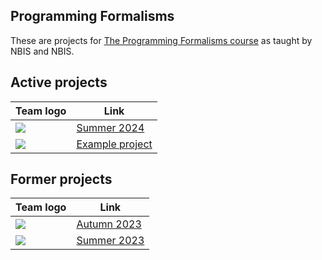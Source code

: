 ## Programming Formalisms

These are projects for [The Programming Formalisms course](https://github.com/UPPMAX/programming_formalisms) as taught by NBIS and NBIS.

## Active projects

Team logo                                                                                                                              |Link
---------------------------------------------------------------------------------------------------------------------------------------|---------------------------------------------------------------------------------------------------
![](https://github.com/UPPMAX/programming_formalisms/blob/main/images/programming_formalisms_student_team_summer_2024_logo_116x116.png)|[Summer 2024](https://github.com/programming-formalisms/programming_formalisms_project_summer_2024)
![](https://github.com/UPPMAX/programming_formalisms/blob/main/images/programming_formalisms_teacher_team_logo_116x116.png)            |[Example project](https://github.com/programming-formalisms/programming_formalisms_example_project)

## Former projects

Team logo                                                                                                                              |Link
---------------------------------------------------------------------------------------------------------------------------------------|---------------------------------------------------------------------------------------------------
![](https://github.com/UPPMAX/programming_formalisms/blob/main/images/programming_formalisms_student_team_autumn_2023_logo_116x116.png)|[Autumn 2023](https://github.com/programming-formalisms/programming_formalisms_project_autumn_2023)
![](https://github.com/UPPMAX/programming_formalisms/blob/main/images/programming_formalisms_student_team_summer_2023_logo_116x116.png)|[Summer 2023](https://github.com/programming-formalisms/programming_formalisms_project_summer_2023)
